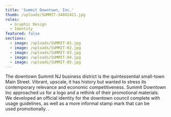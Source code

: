 ```yaml
---
title: 'Summit Downtown, Inc.'
thumb: /uploads/SUMMIT-340X2421.jpg
roles:
  - Graphic Design
  - Identity
featured: false
sections:
  - image: /uploads/SUMMIT-01.jpg
  - image: /uploads/SUMMIT-02.jpg
  - image: /uploads/SUMMIT-03.jpg
  - image: /uploads/SUMMIT-04.jpg
  - image: /uploads/SUMMIT-05.jpg
---
```

The downtown Summit NJ business district is the quintessential small-town Main Street. Vibrant, upscale, it has history but wanted to stress its contemporary relevance and economic competitiveness. Summit Downtown Inc approached us for a logo and a rethink of their promotional materials. We developed an official identity for the downtown council complete with usage guidelines, as well as a more informal stamp mark that can be used promotionally. .
